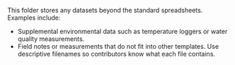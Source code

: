 This folder stores any datasets beyond the standard spreadsheets.
Examples include:
- Supplemental environmental data such as temperature loggers or water quality measurements.
- Field notes or measurements that do not fit into other templates.
Use descriptive filenames so contributors know what each file contains.
